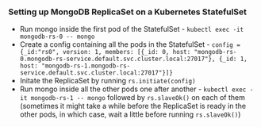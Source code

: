 ### Setting up MongoDB ReplicaSet on a Kubernetes StatefulSet

- Run mongo inside the first pod of the StatefulSet - `kubectl exec -it mongodb-rs-0 -- mongo`
- Create a config containing all the pods in the StatefulSet - `config = {_id:"rs0", version: 1, members: [{_id: 0, host: "mongodb-rs-0.mongodb-rs-service.default.svc.cluster.local:27017"}, {_id: 1, host: "mongodb-rs-1.mongodb-rs-service.default.svc.cluster.local:27017"}]}`
- Initate the ReplicaSet by running `rs.initiate(config)`
- Run mongo inside all the other pods one after another - `kubectl exec -it mongodb-rs-1 -- mongo` followed by `rs.slaveOk()` on each of them (sometimes it might take a while before the ReplicaSet is ready in the other pods, in which case, wait a little before running `rs.slaveOk()`)